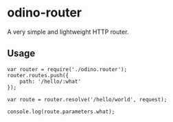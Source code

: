 # odino-router

A very simple and lightweight HTTP router.

## Usage

```
var router = require('./odino.router');
router.routes.push({
    path: '/hello/:what'
});

var route = router.resolve('/hello/world', request);

console.log(route.parameters.what);
```